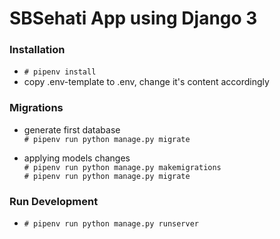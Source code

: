 # SBSehati App using Django 3

### Installation

- `# pipenv install`
- copy .env-template to .env, change it's content accordingly

### Migrations

- generate first database
<br/>`# pipenv run python manage.py migrate`

- applying models changes
<br/>`# pipenv run python manage.py makemigrations`
<br/>`# pipenv run python manage.py migrate`

### Run Development

- `# pipenv run python manage.py runserver`
